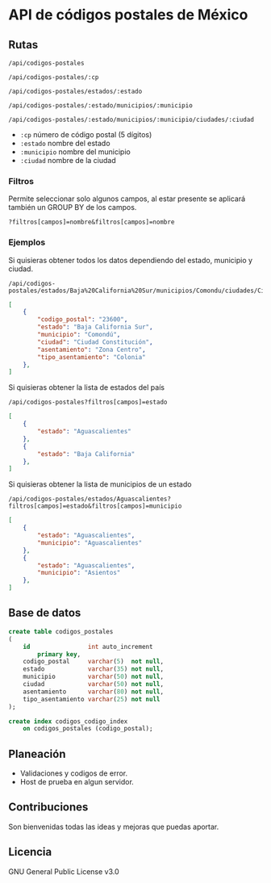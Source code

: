 # API de códigos postales de México

## Rutas
```text
/api/codigos-postales
```
```text
/api/codigos-postales/:cp
```
```text
/api/codigos-postales/estados/:estado
```
```text
/api/codigos-postales/:estado/municipios/:municipio
```
```text
/api/codigos-postales/:estado/municipios/:municipio/ciudades/:ciudad
```
- `:cp` número de código postal (5 dígitos)
- `:estado` nombre del estado
- `:municipio` nombre del municipio
- `:ciudad` nombre de la ciudad

### Filtros
Permite seleccionar solo algunos campos, al estar presente se aplicará también un GROUP BY de los campos.
```text
?filtros[campos]=nombre&filtros[campos]=nombre
```

### Ejemplos
Si quisieras obtener todos los datos dependiendo del estado, municipio y ciudad.
```text
/api/codigos-postales/estados/Baja%20California%20Sur/municipios/Comondu/ciudades/Ciudad%20Constitucion
```
```json
[
    {
        "codigo_postal": "23600",
        "estado": "Baja California Sur",
        "municipio": "Comondú",
        "ciudad": "Ciudad Constitución",
        "asentamiento": "Zona Centro",
        "tipo_asentamiento": "Colonia"
    },
]
```
Si quisieras obtener la lista de estados del país
```text
/api/codigos-postales?filtros[campos]=estado
```
```json
[
    {
        "estado": "Aguascalientes"
    },
    {
        "estado": "Baja California"
    },
]
```
Si quisieras obtener la lista de municipios de un estado
```text
/api/codigos-postales/estados/Aguascalientes?filtros[campos]=estado&filtros[campos]=municipio
```
```json
[
    {
        "estado": "Aguascalientes",
        "municipio": "Aguascalientes"
    },
    {
        "estado": "Aguascalientes",
        "municipio": "Asientos"
    },
]
```

## Base de datos
```sql
create table codigos_postales
(
    id                int auto_increment
        primary key,
    codigo_postal     varchar(5)  not null,
    estado            varchar(35) not null,
    municipio         varchar(50) not null,
    ciudad            varchar(50) not null,
    asentamiento      varchar(80) not null,
    tipo_asentamiento varchar(25) not null
);

create index codigos_codigo_index
    on codigos_postales (codigo_postal);
```

## Planeación
- Validaciones y codigos de error.
- Host de prueba en algun servidor.

## Contribuciones
Son bienvenidas todas las ideas y mejoras que puedas aportar.

## Licencia
GNU General Public License v3.0